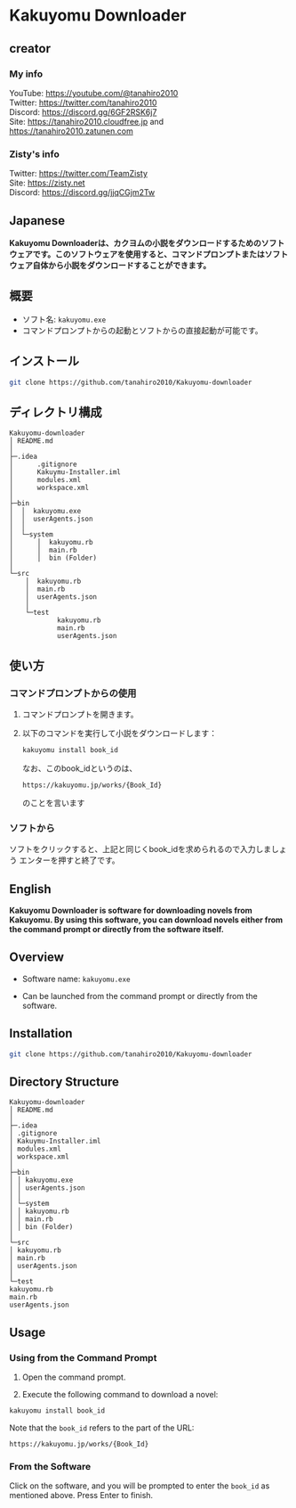 # Kakuyomu Downloader

## creator
### My info
YouTube: https://youtube.com/@tanahiro2010<br>
Twitter: https://twitter.com/tanahiro2010<br>
Discord: https://discord.gg/6GF2RSK6j7<br>
Site: https://tanahiro2010.cloudfree.jp and https://tanahiro2010.zatunen.com

### Zisty's info
Twitter: https://twitter.com/TeamZisty<br>
Site: https://zisty.net<br>
Discord: https://discord.gg/jjqCGjm2Tw


## Japanese
**Kakuyomu Downloaderは、カクヨムの小説をダウンロードするためのソフトウェアです。このソフトウェアを使用すると、コマンドプロンプトまたはソフトウェア自体から小説をダウンロードすることができます。**
## 概要

- ソフト名: `kakuyomu.exe`
- コマンドプロンプトからの起動とソフトからの直接起動が可能です。

## インストール
```bash
git clone https://github.com/tanahiro2010/Kakuyomu-downloader
```

## ディレクトリ構成
```dir
Kakuyomu-downloader
│ README.md
│
├─.idea
│      .gitignore
│      Kakuymu-Installer.iml
│      modules.xml
│      workspace.xml
│
├─bin
│  │  kakuyomu.exe
│  │  userAgents.json
│  │
│  └─system
│      │  kakuyomu.rb
│      │  main.rb
│      │  bin (Folder)
│
└─src
    │  kakuyomu.rb
    │  main.rb
    │  userAgents.json
    │
    └─test
            kakuyomu.rb
            main.rb
            userAgents.json
```


## 使い方

### コマンドプロンプトからの使用

1. コマンドプロンプトを開きます。
2. 以下のコマンドを実行して小説をダウンロードします：

   ```bash
   kakuyomu install book_id
   ```
   なお、このbook_idというのは、
   ```url
   https://kakuyomu.jp/works/{Book_Id}
   ```
   のことを言います
### ソフトから
ソフトをクリックすると、上記と同じくbook_idを求められるので入力しましょう
エンターを押すと終了です。

## English

**Kakuyomu Downloader is software for downloading novels from Kakuyomu. By using this software, you can download novels either from the command prompt or directly from the software itself.**


## Overview


- Software name: `kakuyomu.exe`


- Can be launched from the command prompt or directly from the software.


## Installation


```bash
git clone https://github.com/tanahiro2010/Kakuyomu-downloader
```


## Directory Structure


```dir
Kakuyomu-downloader
│ README.md
│
├─.idea
│ .gitignore
│ Kakuymu-Installer.iml
│ modules.xml
│ workspace.xml
│
├─bin
│ │ kakuyomu.exe
│ │ userAgents.json
│ │
│ └─system
│ │ kakuyomu.rb
│ │ main.rb
│ │ bin (Folder)
│
└─src
│ kakuyomu.rb
│ main.rb
│ userAgents.json
│
└─test
kakuyomu.rb
main.rb
userAgents.json
```


## Usage


### Using from the Command Prompt


1. Open the command prompt.


2. Execute the following command to download a novel:


```bash
kakuyomu install book_id

```


Note that the `book_id` refers to the part of the URL:


```url
https://kakuyomu.jp/works/{Book_Id}

```


### From the Software


Click on the software, and you will be prompted to enter the `book_id` as mentioned above. Press Enter to finish.